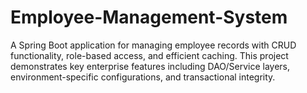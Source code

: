# Employee-Management-System
A Spring Boot application for managing employee records with CRUD functionality, role-based access, and efficient caching. This project demonstrates key enterprise features including DAO/Service layers, environment-specific configurations, and transactional integrity.
